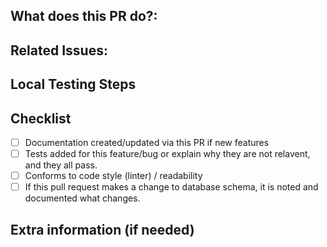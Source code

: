 ## What does this PR do?: 
<!-- Describe the purpose of this pull request. -->

## Related Issues: 
<!-- Reference any related issues or tasks -->

## Local Testing Steps
<!-- Document the steps to test this PR and how reviewers can see what changed. E.g: -->
<!--  1. [First step]-->
<!--  2. [Second step]-->
<!--  3. [Additional steps as needed]-->

## Checklist
- [ ] Documentation created/updated via this PR if new features
- [ ] Tests added for this feature/bug or explain why they are not relavent, and they all pass.
- [ ] Conforms to code style (linter) / readability
- [ ] If this pull request makes a change to database schema, it is noted and documented what changes.

## Extra information (if needed)
<!-- E.g, performance notes, screenshots, etc -->
